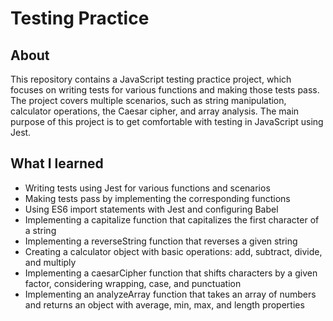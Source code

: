 # Testing Practice

## About

This repository contains a JavaScript testing practice project, which focuses on writing tests for various functions and making those tests pass. The project covers multiple scenarios, such as string manipulation, calculator operations, the Caesar cipher, and array analysis. The main purpose of this project is to get comfortable with testing in JavaScript using Jest.

## What I learned

- Writing tests using Jest for various functions and scenarios
- Making tests pass by implementing the corresponding functions
- Using ES6 import statements with Jest and configuring Babel
- Implementing a capitalize function that capitalizes the first character of a string
- Implementing a reverseString function that reverses a given string
- Creating a calculator object with basic operations: add, subtract, divide, and multiply
- Implementing a caesarCipher function that shifts characters by a given factor, considering wrapping, case, and punctuation
- Implementing an analyzeArray function that takes an array of numbers and returns an object with average, min, max, and length properties
